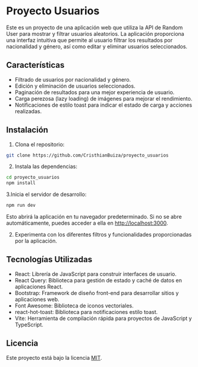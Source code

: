# Proyecto Usuarios

Este es un proyecto de una aplicación web que utiliza la API de Random User para mostrar y filtrar usuarios aleatorios. La aplicación proporciona una interfaz intuitiva que permite al usuario filtrar los resultados por nacionalidad y género, así como editar y eliminar usuarios seleccionados.

## Características

- Filtrado de usuarios por nacionalidad y género.
- Edición y eliminación de usuarios seleccionados.
- Paginación de resultados para una mejor experiencia de usuario.
- Carga perezosa (lazy loading) de imágenes para mejorar el rendimiento.
- Notificaciones de estilo toast para indicar el estado de carga y acciones realizadas.

## Instalación

1. Clona el repositorio:

```bash
git clone https://github.com/CristhianBuiza/proyecto_usuarios
```

2. Instala las dependencias:

```bash
cd proyecto_usuarios
npm install
```

3.Inicia el servidor de desarrollo:

```bash
npm run dev
```

Esto abrirá la aplicación en tu navegador predeterminado. Si no se abre automáticamente, puedes acceder a ella en [http://localhost:3000](http://localhost:5173).

2. Experimenta con los diferentes filtros y funcionalidades proporcionadas por la aplicación.

## Tecnologías Utilizadas

- React: Librería de JavaScript para construir interfaces de usuario.
- React Query: Biblioteca para gestión de estado y caché de datos en aplicaciones React.
- Bootstrap: Framework de diseño front-end para desarrollar sitios y aplicaciones web.
- Font Awesome: Biblioteca de iconos vectoriales.
- react-hot-toast: Biblioteca para notificaciones estilo toast.
- Vite: Herramienta de compilación rápida para proyectos de JavaScript y TypeScript.

## Licencia

Este proyecto está bajo la licencia [MIT](https://opensource.org/licenses/MIT).
